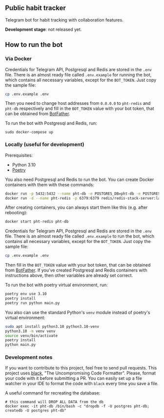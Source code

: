 ## Public habit tracker

Telegram bot for habit tracking with collaboration features.

**Development stage**: not released yet.

## How to run the bot

### Via Docker

Credentials for Telegram API, Postgresql and Redis are stored in the `.env` file.
There is an almost ready file called `.env.example` for running the bot,
which contains all necessary variables, except for the `BOT_TOKEN`. Just copy
the sample file:

```bash
cp .env.example .env
```

Then you need to change host addresses from `0.0.0.0` to `pht-redis` and `pht-db`
respectively and fill in the `BOT_TOKEN` value with your bot token, that can be obtained
from [BotFather](https://t.me/BotFather).

To run the bot with Postgresql and Redis, run:

```
sudo docker-compose up
```

### Locally (useful for development)

Prerequisites:

- Python 3.10
- [Poetry](https://python-poetry.org/docs/)

You also need Postgresql and Redis to run the bot. You can create Docker
containers with them with these commands:

```bash
docker run -p 5432:5432 --name pht-db -e POSTGRES_DB=pht-db -e POSTGRES_PASSWORD=postgres -d postgres
docker run -d --name pht-redis -p 6379:6379 redis/redis-stack-server:latest
```

After creating containers, you can always start them like this (e.g. after
rebooting):

```bash
docker start pht-redis pht-db
```

Credentials for Telegram API, Postgresql and Redis are stored in the `.env`
file. There is an almost ready file called `.env.example` to run the bot,
which contains all necessary variables, except for the `BOT_TOKEN`. Just copy
the sample file:

```bash
cp .env.example .env
```

Then fill in the `BOT_TOKEN` value with your bot token, that can be obtained
from [BotFather](https://t.me/BotFather). If you've created Postgresql and Redis
containers with instructions above, then other variables are already set correct.

To run the bot with poetry virtual environment, run:

```bash
poetry env use 3.10
poetry install
poetry run python main.py
```

You also can use the standard Python's `venv` module instead of poetry's
virtual environment:

```bash
sudo apt install python3.10 python3.10-venv
python3.10 -m venv venv
source venv/bin/activate
poetry install
python main.py
```

### Development notes

If you want to contribute to this project, feel free to send pull requests.
This project uses [black](https://github.com/psf/black),
"The Uncompromising Code Formatter". Please, format
your code with it before submitting a PR. You can easily set up a file
watcher in your IDE to format the code with `black` every time you save a file.

A useful command for recreating the database:

```
# this command will DROP ALL DATA from the db
docker exec -it pht-db /bin/bash -c "dropdb -f -U postgres pht-db; createdb -U postgres pht-db"
```

